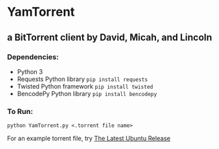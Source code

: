 # YamTorrent
## a BitTorrent client by David, Micah, and Lincoln 

### Dependencies:
  * Python 3
  * Requests Python library `pip install requests`
  * Twisted Python framework `pip install twisted`
  * BencodePy Python library `pip install bencodepy`

### To Run:
 `python YamTorrent.py <.torrent file name>`
 
 For an example torrent file, try [The Latest Ubuntu Release](http://releases.ubuntu.com/16.04/ubuntu-16.04-server-amd64.iso.torrent)
